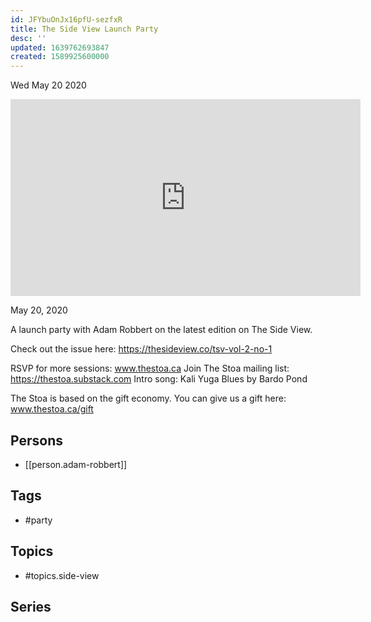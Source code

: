 ```yaml
---
id: JFYbuOnJx16pfU-sezfxR
title: The Side View Launch Party
desc: ''
updated: 1639762693847
created: 1589925600000
---
```





Wed May 20 2020

<iframe width="560" height="315" src="https://www.youtube.com/embed/AMnCnl9uejI" title="The Side View Launch Party w/ Adam Robbert" frameborder="0" allow="accelerometer; autoplay; clipboard-write; encrypted-media; gyroscope; picture-in-picture" allowfullscreen ></iframe>

May 20, 2020

A launch party with Adam Robbert on the latest edition on The Side View.

Check out the issue here: https://thesideview.co/tsv-vol-2-no-1

RSVP for more sessions: www.thestoa.ca
Join The Stoa mailing list: https://thestoa.substack.com
Intro song: Kali Yuga Blues by Bardo Pond

The Stoa is based on the gift economy. You can give us a gift here: www.thestoa.ca/gift

## Persons

- [[person.adam-robbert]]

## Tags

- #party

## Topics

- #topics.side-view

## Series



